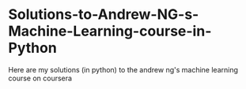 # Solutions-to-Andrew-NG-s-Machine-Learning-course-in-Python
Here are my solutions (in python) to the andrew ng's machine learning course on coursera
